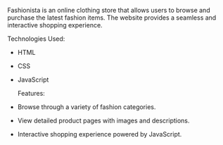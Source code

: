 Fashionista is an online clothing store that allows users to browse and purchase the latest fashion items. The website provides a seamless and interactive shopping experience.

Technologies Used:
- HTML
- CSS
- JavaScript

  Features:
- Browse through a variety of fashion categories.
- View detailed product pages with images and descriptions.
- Interactive shopping experience powered by JavaScript.
